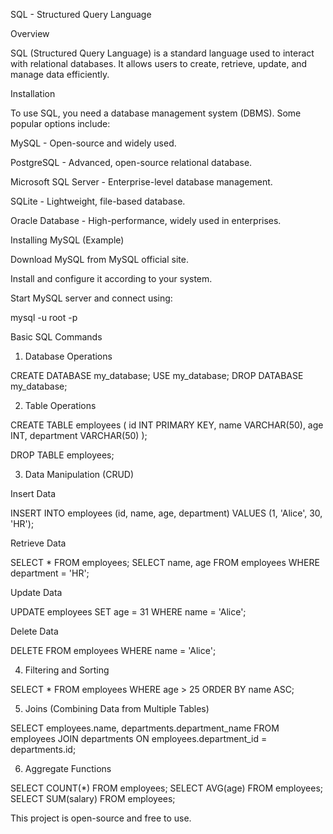 SQL - Structured Query Language

Overview

SQL (Structured Query Language) is a standard language used to interact with relational databases. It allows users to create, retrieve, update, and manage data efficiently.

Installation

To use SQL, you need a database management system (DBMS). Some popular options include:

MySQL - Open-source and widely used.

PostgreSQL - Advanced, open-source relational database.

Microsoft SQL Server - Enterprise-level database management.

SQLite - Lightweight, file-based database.

Oracle Database - High-performance, widely used in enterprises.

Installing MySQL (Example)

Download MySQL from MySQL official site.

Install and configure it according to your system.

Start MySQL server and connect using:

mysql -u root -p

Basic SQL Commands

1. Database Operations

CREATE DATABASE my_database;
USE my_database;
DROP DATABASE my_database;

2. Table Operations

CREATE TABLE employees (
    id INT PRIMARY KEY,
    name VARCHAR(50),
    age INT,
    department VARCHAR(50)
);

DROP TABLE employees;

3. Data Manipulation (CRUD)

Insert Data

INSERT INTO employees (id, name, age, department)
VALUES (1, 'Alice', 30, 'HR');

Retrieve Data

SELECT * FROM employees;
SELECT name, age FROM employees WHERE department = 'HR';

Update Data

UPDATE employees SET age = 31 WHERE name = 'Alice';

Delete Data

DELETE FROM employees WHERE name = 'Alice';

4. Filtering and Sorting

SELECT * FROM employees WHERE age > 25 ORDER BY name ASC;

5. Joins (Combining Data from Multiple Tables)

SELECT employees.name, departments.department_name
FROM employees
JOIN departments ON employees.department_id = departments.id;

6. Aggregate Functions

SELECT COUNT(*) FROM employees;
SELECT AVG(age) FROM employees;
SELECT SUM(salary) FROM employees;


This project is open-source and free to use.
